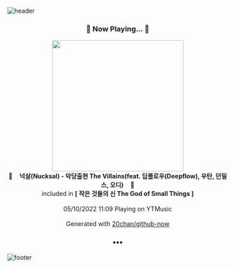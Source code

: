 ![header](https://capsule-render.vercel.app/api?type=wave&height=170&section=header&text=Hi.%20I'm%20SHIFT&fontColor=090707&fontAlignX=45&fontAlignY=65&fontSize=100)

<h3 align="center">🎵 Now Playing... 🎵</h3>
<p align="center">
  <a href="https://music.youtube.com/watch?v=rNZ5TH0Fels">
    <img width="300" src="https://lh3.googleusercontent.com/P1-g9vOCxd-1UGwC2F6wKsbQKak-xiOnW0Qd-xB2fcJfhYzgTXX3GoD-1Epkw6pWSQd3_6cn8h_n52hJ">
  </a>
  <br>
  🎵&nbsp&nbsp&nbsp <b>넉살(Nucksal) - 악당출현 The Villains(feat. 딥플로우(Deepflow), 우탄, 던밀스, 오디)</b> &nbsp&nbsp&nbsp🎵
  <br>
  included in <b>[ 작은 것들의 신 The God of Small Things ]</b>
  
  <br />
  <br />
  05/10/2022 11:09 Playing on YTMusic
  <br />
  <br />
  Generated with <a href="https://github.com/20chan/github-now">20chan/github-now</a>
</p>

<h3 align="center">•••</h3>

![footer](https://capsule-render.vercel.app/api?type=wave&height=150&section=footer)
